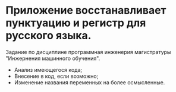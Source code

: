 # Приложение восстанавливает пунктуацию и регистр для русского языка.

Задание по дисциплине программная инженерия магистратуры "Инжернения машинного обучения".

- Анализ имеющегося кода;
- Внесение в код, если возможно;
- Изменение названия переменных на более осмысленные.
